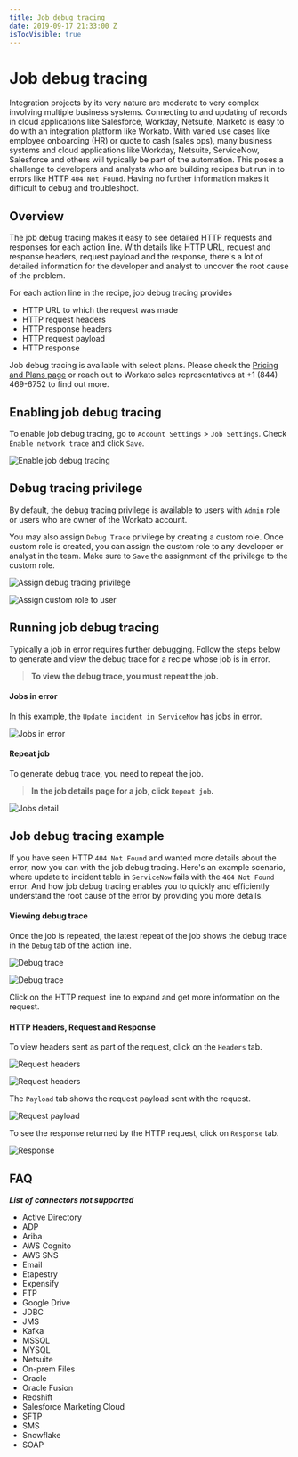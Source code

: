 ```yaml
---
title: Job debug tracing
date: 2019-09-17 21:33:00 Z
isTocVisible: true
---
```


# Job debug tracing

Integration projects by its very nature are moderate to very complex involving multiple business systems. Connecting to and updating of records in cloud applications like Salesforce, Workday, Netsuite, Marketo is easy to do with an integration platform like Workato. With varied use cases like employee onboarding (HR) or quote to cash (sales ops), many business systems and cloud applications like Workday, Netsuite, ServiceNow, Salesforce and others will typically be part of the automation. This poses a challenge to developers and analysts who are building recipes but run in to errors like HTTP `404 Not Found`. Having no further information makes it difficult to debug and troubleshoot.

## Overview

The job debug tracing makes it easy to see detailed HTTP requests and responses for each action line. With details like HTTP URL, request and response headers, request payload and the response, there's a lot of detailed information for the developer and analyst to uncover the root cause of the problem.

For each action line in the recipe, job debug tracing provides
* HTTP URL to which the request was made
* HTTP request headers
* HTTP response headers
* HTTP request payload
* HTTP response

Job debug tracing is available with select plans. Please check the [Pricing and Plans page](https://www.workato.com/pricing?audience=general) or reach out to Workato sales representatives at +1 (844) 469-6752 to find out more.

## Enabling job debug tracing

To enable job debug tracing, go to `Account Settings` > `Job Settings`. Check `Enable network trace` and click `Save`.

![Enable job debug tracing](/assets/images/recipes/job-tracing/settings-job-tracing.png "Enable job debug tracing")

## Debug tracing privilege

By default, the debug tracing privilege is available to users with `Admin` role or users who are owner of the Workato account.

You may also assign `Debug Trace` privilege by creating a custom role. Once custom role is created, you can assign the custom role to any developer or analyst in the team. Make sure to `Save` the assignment of the privilege to the custom role.

![Assign debug tracing privilege](/assets/images/recipes/job-tracing/jobs-debug-trace-privilege.png "Assign debug tracing privilege")

![Assign custom role to user](/assets/images/recipes/job-tracing/jobs-debug-tracing-assign-custom-role.png "Assign custom role to user")

## Running job debug tracing

Typically a job in error requires further debugging. Follow the steps below to generate and view the debug trace for a recipe whose job is in error.

> **To view the debug trace, you must repeat the job.**

#### Jobs in error

In this example, the `Update incident in ServiceNow` has jobs in error.

![Jobs in error](/assets/images/recipes/job-tracing/jobs-list.png "Jobs in error")

#### Repeat job

To generate debug trace, you need to repeat the job. 

> **In the job details page for a job, click `Repeat job`.**

![Jobs detail](/assets/images/recipes/job-tracing/jobs-detail.png "Jobs detail")

## Job debug tracing example

If you have seen HTTP `404 Not Found` and wanted more details about the error, now you can with the job debug tracing. Here's an example scenario, where update to incident table in `ServiceNow` fails with the `404 Not Found` error. And how job debug tracing enables you to quickly and efficiently understand the root cause of the error by providing you more details.

#### Viewing debug trace

Once the job is repeated, the latest repeat of the job shows the debug trace in the `Debug` tab of the action line. 

![Debug trace](/assets/images/recipes/job-tracing/jobs-debug-collapsed.png "Debug trace")

![Debug trace](/assets/images/recipes/job-tracing/jobs-debug-collapsed2.png "Debug trace")

Click on the HTTP request line to expand and get more information on the request.

#### HTTP Headers, Request and Response

To view headers sent as part of the request, click on the `Headers` tab.

![Request headers](/assets/images/recipes/job-tracing/jobs-debug-headers.png "Request headers")

![Request headers](/assets/images/recipes/job-tracing/jobs-debug-headers2.png "Request headers")

The `Payload` tab shows the request payload sent with the request.

![Request payload](/assets/images/recipes/job-tracing/jobs-debug-trace-request.png "Request payload")

To see the response returned by the HTTP request, click on `Response` tab.

![Response](/assets/images/recipes/job-tracing/jobs-debug-trace-response.png "Response")

## FAQ

_**List of connectors not supported**_
- Active Directory
- ADP
- Ariba
- AWS Cognito
- AWS SNS
- Email
- Etapestry
- Expensify
- FTP
- Google Drive
- JDBC
- JMS
- Kafka
- MSSQL
- MYSQL
- Netsuite
- On-prem Files
- Oracle
- Oracle Fusion
- Redshift
- Salesforce Marketing Cloud
- SFTP
- SMS
- Snowflake
- SOAP
